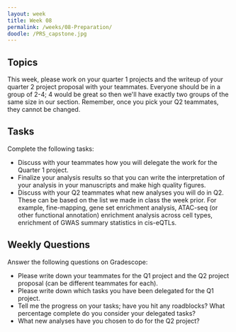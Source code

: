 ```yaml
---
layout: week
title: Week 08
permalink: /weeks/08-Preparation/
doodle: /PRS_capstone.jpg
---
```


## Topics

This week, please work on your quarter 1 projects and the writeup of your quarter 2 project proposal with your teammates. Everyone should be in a group of 2-4; 4 would be great so then we'll have exactly two groups of the same size in our section. Remember, once you pick your Q2 teammates, they cannot be changed. 


## Tasks

Complete the following tasks:

* Discuss with your teammates how you will delegate the work for the Quarter 1 project. 
* Finalize your analysis results so that you can write the interpretation of your analysis in your manuscripts and make high quality figures. 
* Discuss with your Q2 teammates what new analyses you will do in Q2. These can be based on the list we made in class the week prior. For example, fine-mapping, gene set enrichment analysis, ATAC-seq (or other functional annotation) enrichment analysis across cell types, enrichment of GWAS summary statistics in cis-eQTLs. 

## Weekly Questions

Answer the following questions on Gradescope:
* Please write down your teammates for the Q1 project and the Q2 project proposal (can be different teammates for each).
* Please write down which tasks you have been delegated for the Q1 project.
* Tell me the progress on your tasks; have you hit any roadblocks? What percentage complete do you consider your delegated tasks? 
* What new analyses have you chosen to do for the Q2 project? 
